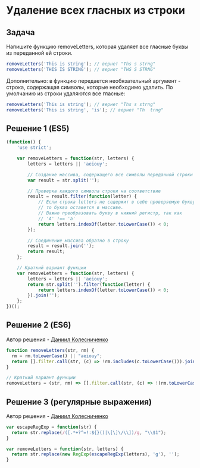 # Удаление всех гласных из строки
## Задача
Напишите функцию removeLetters, которая удаляет все гласные буквы из переданной ей строки.
```javascript
removeLetters('This is string'); // вернет "Ths s strng"
removeLetters('THIS IS STRING'); // вернет "THS S STRNG"
```
Дополнительно: в функцию передается необязательный аргумент - строка, содержащая символы, которые необходимо удалить. По умолчанию из строки удаляются все гласные:
```javascript
removeLetters('This is string'); // вернет "Ths s strng"
removeLetters('This is string', 'is'); // вернет "Th  trng"
```

## Решение 1 (ES5)
```javascript
(function() {
	'use strict';

	var removeLetters = function(str, letters) {
		letters = letters || 'aeiouy';

		// Создание массива, содержащего все символы переданной строки
		var result = str.split('');

		// Проверка каждого символа строки на соответствие
		result = result.filter(function(letter) {
			// Если строка letters не содержит в себе проверяемую букву, 
			// то буква оставется в массиве.
			// Важно преобразовать букву в нижний регистр, так как
			// 'A' !== 'a'
			return letters.indexOf(letter.toLowerCase()) < 0;
		});

		// Соединение массива обратно в строку
		result = result.join('');
		return result;
	};

	// Краткий вариант функции
	var removeLetters = function(str, letters) {
		letters = letters || 'aeiouy';
		return str.split('').filter(function(letter) {
			return letters.indexOf(letter.toLowerCase()) < 0;
		}).join('');
	};
})();
```

## Решение 2 (ES6)
Автор решения - [Даниил Колесниченко](https://github.com/KolesnichenkoDS)
```javascript
function removeLetters(str, rm) {
  rm = rm.toLowerCase() || "aeiouy";
  return [].filter.call(str, (c) => !rm.includes(c.toLowerCase())).join('');
}

// Краткий вариант функции
removeLetters = (str, rm) => [].filter.call(str, (c) => !(rm.toLowerCase() || "aeiouy").includes(c.toLowerCase())).join('');
```

## Решение 3 (регулярные выражения)
Автор решения - [Даниил Колесниченко](https://github.com/KolesnichenkoDS)
```javascript
var escapeRegExp = function(str) {
  return str.replace(/([.*+?^=!:${}()|\[\]\/\\])/g, "\\$1");
}

var removeLetters = function(str, letters) {
  return str.replace(new RegExp(escapeRegExp(letters), 'g'), '');
}
```
